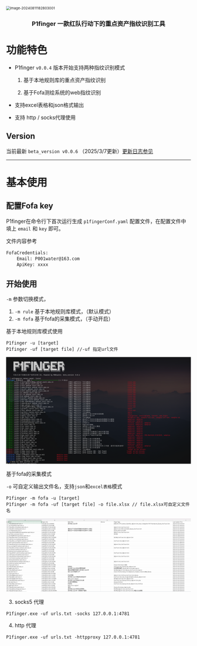

<img src="./img/image-20240811182803001.png" alt="image-20240811182803001" style="zoom: 67%;" />

<h3 align="center">P1finger 一款红队行动下的重点资产指纹识别工具</h3>



# 功能特色

* P1finger `v0.0.4` 版本开始支持两种指纹识别模式

  1. 基于本地规则库的重点资产指纹识别

  1. 基于Fofa测绘系统的web指纹识别


* 支持excel表格和json格式输出
* 支持 http / socks代理使用



## Version

当前最新 `beta_version v0.0.6` （2025/3/7更新）[更新日志参见](https://github.com/P001water/P1finger/blob/master/更新日志.md)

---

# 基本使用

## 配置Fofa key

P1finger在命令行下首次运行生成 `p1fingerConf.yaml` 配置文件，在配置文件中填上 `email` 和 `key` 即可。

文件内容参考

```
FofaCredentials:
    Email: P001water@163.com
    ApiKey: xxxx
```



## 开始使用

`-m` 参数切换模式，

1. `-m rule` 基于本地规则库模式，（默认模式）
2. `-m fofa` 基于fofa的采集模式，（手动开启）

基于本地规则库模式使用

```
P1finger -u [target]
P1finger -uf [target file] //-uf 指定url文件
```

![image-20250306190938229](./img/image-20250306190938229.png)



基于fofa的采集模式

`-o` 可自定义输出文件名，支持`json`和`excel表格`模式

```
P1finger -m fofa -u [target]
P1finger -m fofa -uf [target file] -o file.xlsx // file.xlsx可自定义文件名
```

![image-20250306193647713](./img/image-20250306193647713.png)



3. socks5 代理

```
P1finger.exe -uf urls.txt -socks 127.0.0.1:4781
```

4. http 代理

```
P1finger.exe -uf urls.txt -httpproxy 127.0.0.1:4781
```





